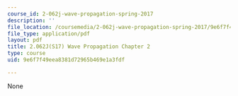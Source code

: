 ```yaml
---
course_id: 2-062j-wave-propagation-spring-2017
description: ''
file_location: /coursemedia/2-062j-wave-propagation-spring-2017/9e6f7f49eea8381d72965b469e1a3fdf_MIT2_062J_S17_Chap2.pdf
file_type: application/pdf
layout: pdf
title: 2.062J(S17) Wave Propagation Chapter 2
type: course
uid: 9e6f7f49eea8381d72965b469e1a3fdf

---
```

None